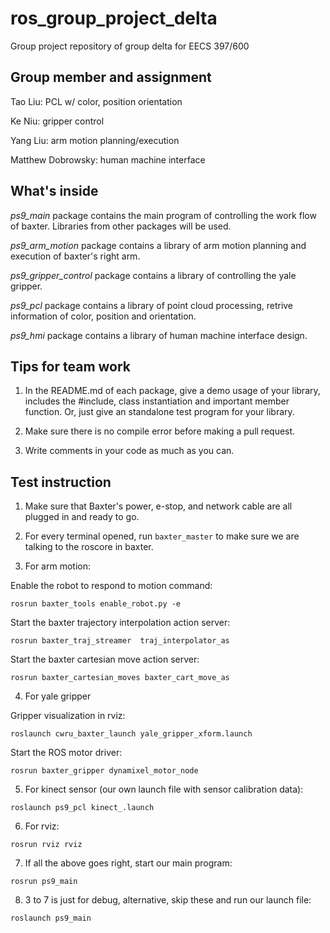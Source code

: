 # ros_group_project_delta
Group project repository of group delta for EECS 397/600

## Group member and assignment
Tao Liu: PCL w/ color, position orientation

Ke Niu: gripper control

Yang Liu: arm motion planning/execution

Matthew Dobrowsky: human machine interface

## What's inside
*ps9_main* package contains the main program of controlling the work flow of baxter. Libraries from other packages will be used.

*ps9_arm_motion* package contains a library of arm motion planning and execution of baxter's right arm.

*ps9_gripper_control* package contains a library of controlling the yale gripper.

*ps9_pcl* package contains a library of point cloud processing, retrive information of color, position and orientation.

*ps9_hmi* package contains a library of human machine interface design.

## Tips for team work
1) In the README.md of each package, give a demo usage of your library, includes the #include, class instantiation and important member function. Or, just give an standalone test program for your library.

2) Make sure there is no compile error before making a pull request.

3) Write comments in your code as much as you can.

## Test instruction
1) Make sure that Baxter's power, e-stop, and network cable are all plugged in and ready to go.

2) For every terminal opened, run `baxter_master` to make sure we are talking to the roscore in baxter.

3) For arm motion:

Enable the robot to respond to motion command:

`rosrun baxter_tools enable_robot.py -e`

Start the baxter trajectory interpolation action server:

`rosrun baxter_traj_streamer  traj_interpolator_as`

Start the baxter cartesian move action server:

`rosrun baxter_cartesian_moves baxter_cart_move_as`

4) For yale gripper

Gripper visualization in rviz:

`roslaunch cwru_baxter_launch yale_gripper_xform.launch`

Start the ROS motor driver:

`rosrun baxter_gripper dynamixel_motor_node`

5) For kinect sensor (our own launch file with sensor calibration data):

`roslaunch ps9_pcl kinect_.launch`

6) For rviz:

`rosrun rviz rviz`

7) If all the above goes right, start our main program:

`rosrun ps9_main `

8) 3 to 7 is just for debug, alternative, skip these and run our launch file:

`roslaunch ps9_main `
